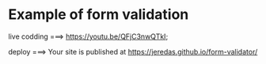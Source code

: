 

# Example of form validation  
live codding ===> https://youtu.be/QFjC3nwQTkI;  

deploy       ===> Your site is published at https://jeredas.github.io/form-validator/
